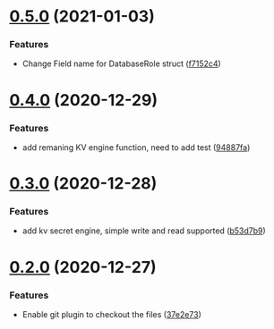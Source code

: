 # [0.5.0](https://github.com/jasoet/vault-client/compare/v0.4.0...v0.5.0) (2021-01-03)


### Features

* Change Field name for DatabaseRole struct ([f7152c4](https://github.com/jasoet/vault-client/commit/f7152c4fc8003bc0013449850f7d32bb12db8c30))

# [0.4.0](https://github.com/jasoet/vault-client/compare/v0.3.0...v0.4.0) (2020-12-29)


### Features

* add remaning KV engine function, need to add test ([94887fa](https://github.com/jasoet/vault-client/commit/94887fae5230e440411ccc2794d8700daf74c718))

# [0.3.0](https://github.com/jasoet/vault-client/compare/v0.2.0...v0.3.0) (2020-12-28)


### Features

* add kv secret engine, simple write and read supported ([b53d7b9](https://github.com/jasoet/vault-client/commit/b53d7b91b08c5539e79095656baf359b46169224))

# [0.2.0](https://github.com/jasoet/vault-client/compare/v0.1.6...v0.2.0) (2020-12-27)


### Features

* Enable git plugin to checkout the files ([37e2e73](https://github.com/jasoet/vault-client/commit/37e2e7387819cd89dd620b99085436c5a3a797ff))
